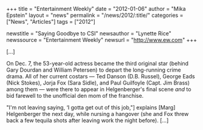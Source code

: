 +++
title = "Entertainment Weekly"
date = "2012-01-06"
author = "Mika Epstein"
layout = "news"
permalink = "/news/2012/:title/"
categories = ["News", "Articles"]
tags = ["2012"]

newstitle = "Saying Goodbye to CSI"
newsauthor = "Lynette Rice"
newssource = "Entertainment Weekly"
newsurl = "http://www.ew.com"
+++

[...]

On Dec. 7, the 53-year-old actress became the third original star (behind Gary Dourdan and William Petersen) to depart the long-running crime drama. All of her current costars &#8212; Ted Danson (D.B. Russel), George Eads (Nick Stokes), Jorja Fox (Sara Sidle), and Paul Guilfoyle (Capt. Jim Brass) among them &#8212; were there to appear in Helgenberger's final scene *and* to bid farewell to the unofficial den mom of the franchise.

"I'm not leaving saying, &#8216;I gotta get out of this job,"] explains [Marg] Helgenberger the next day, while nursing a hangover (she and Fox threw back a few tequila shots after leaving work the night before). [...]

